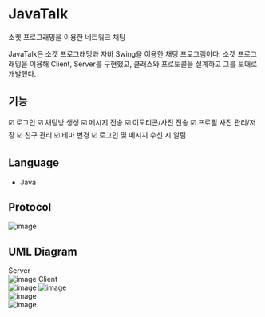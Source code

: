 # JavaTalk
소켓 프로그래밍을 이용한 네트워크 채팅

JavaTalk은 소켓 프로그래밍과 자바 Swing을 이용한 채팅 프로그램이다. 
소켓 프로그래밍을 이용해 Client, Server를 구현했고, 클래스와 프로토콜을 설계하고 그를 토대로 개발했다.

## 기능
☑️ 로그인 
☑️ 채팅방 생성
☑️ 메시지 전송
☑️ 이모티콘/사진 전송
☑️ 프로필 사진 관리/저장
☑️ 친구 관리 
☑️ 테마 변경 
☑️ 로그인 및 메시지 수신 시 알림

## Language

- Java

## Protocol
![image](https://user-images.githubusercontent.com/89003891/178308267-3fbdd41c-1ba4-4f98-8efe-c3daaf32440c.png)

## UML Diagram
Server <br>
![image](https://user-images.githubusercontent.com/89003891/178308344-b597c02f-c740-41c0-a9ae-0067d18d0cf1.png)
Client <br>
![image](https://user-images.githubusercontent.com/89003891/178308401-401204dc-0bf0-4e66-a767-2ba8be6cb789.png)
![image](https://user-images.githubusercontent.com/89003891/178308410-aa9a7d6c-fe1a-4b73-843a-f353e91afcaf.png)
<br>
![image](https://user-images.githubusercontent.com/89003891/178308432-5b127726-29b5-405c-9288-a24280f5bb96.png)
<br>
![image](https://user-images.githubusercontent.com/89003891/178308453-04db9382-98e8-466f-8c72-90d264074aa0.png)
